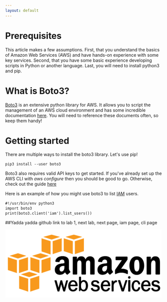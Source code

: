 ```yaml
---
layout: default
---
```


# Prerequisites
This article makes a few assumptions. First, that you understand the basics of Amazon Web Services (AWS) and have hands-on experience with some key services. Second, that you have some basic experience developing scripts in Python or another language. Last, you will need to install python3 and pip. 

# What is Boto3?
[Boto3](https://aws.amazon.com/sdk-for-python/) is an extensive python library for AWS. It allows you to script the management of an AWS cloud environment and has some incredible documentation [here](https://boto3.amazonaws.com/v1/documentation/api/latest/index.html). You will need to reference these documents often, so keep them handy!

# Getting started
There are multiple ways to install the boto3 library. Let's use pip!
```
pip3 install --user boto3
```
Boto3 also requires valid API keys to get started. If you've already set up the AWS CLI with _aws configure_ then you should be good to go. Otherwise, check out the guide [here](./cli-1.md)

Here is an example of how you might use boto3 to list [IAM](./iam-1.md) users.
```
#!/usr/bin/env python3
import boto3
print(boto3.client('iam').list_users())
```

##Yadda yadda github link to lab 1, next lab, next page, iam page, cli page

![Example](./images/aws-logo.png)


